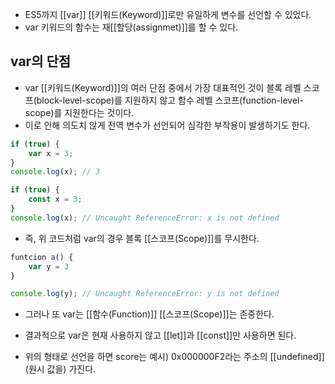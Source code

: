 - ES5까지  [[var]] [[키워드(Keyword)]]로만 유일하게 변수를 선언할 수 있었다.
- var 키워드의 함수는 재[[할당(assignmet)]]를 할 수 있다.
## var의 단점

- var [[키워드(Keyword)]]의 여러 단점 중에서 가장 대표적인 것이 블록 레벨 스코프(block-level-scope)를 지원하지 않고 함수 레벨 스코프(function-level-scope)를 지원한다는 것이다.
- 이로 인해 의도치 않게 전역 변수가 선언되어 심각한 부작용이 발생하기도 한다.

```js
if (true) {
	var x = 3;
}
console.log(x); // 3

if (true) {
	const x = 3;
}
console.log(x); // Uncaught ReferenceError: x is not defined
```

- 즉, 위 코드처럼 var의 경우 블록 [[스코프(Scope)]]를 무시한다.

```js
funtcion a() {
	var y = 3
}

console.log(y); // Uncaught ReferenceError: y is not defined
```

- 그러나 또 var는 [[함수(Function)]] [[스코프(Scope)]]는 존중한다.
- 결과적으로 var은 현재 사용하지 않고 [[let]]과 [[const]]만 사용하면 된다.

- 위의 형태로 선언을 하면 score는 예시) 0x000000F2라는 주소의 [[undefined]](원시 값을) 가진다.